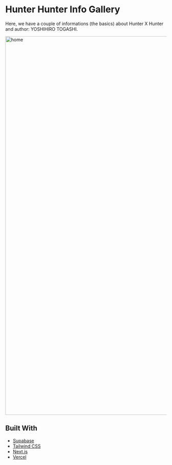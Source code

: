 # Hunter Hunter Info Gallery

Here, we have a couple of informations (the basics) about Hunter X Hunter and author: YOSHIHIRO TOGASHI.

<img width="1183" alt="home" src="https://user-images.githubusercontent.com/17819811/170641368-f2969d7b-ccc2-4ddb-9f04-0c8e991e1e82.png">


## Built With

- [Supabase](https://supabase.com)
- [Tailwind CSS](https://tailwindcss.com)
- [Next.js](https://nextjs.org)
- [Vercel](https://vercel.com)
